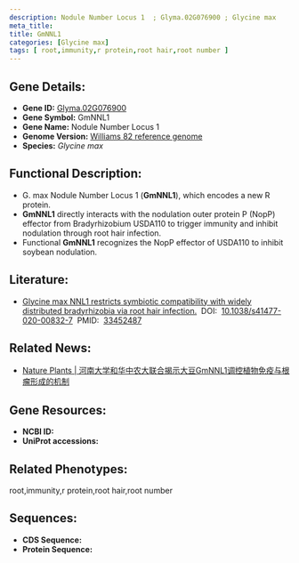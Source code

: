 ```yaml
---
description: Nodule Number Locus 1  ; Glyma.02G076900 ; Glycine max
meta_title:
title: GmNNL1
categories: [Glycine max]
tags: [ root,immunity,r protein,root hair,root number ]
---
```


## Gene Details:
- **Gene ID:**	[Glyma.02G076900]()
- **Gene Symbol:** GmNNL1
- **Gene Name:** Nodule Number Locus 1 
- **Genome Version:** [Williams 82 reference genome]()
- **Species:** *Glycine max*

## Functional Description:
   - G. max Nodule Number Locus 1 (**GmNNL1**), which encodes a new R protein.
   - **GmNNL1** directly interacts with the nodulation outer protein P (NopP) effector from Bradyrhizobium USDA110 to trigger immunity and inhibit nodulation through root hair infection.
   - Functional **GmNNL1** recognizes the NopP effector of USDA110 to inhibit soybean nodulation.

## Literature:
   - [Glycine max NNL1 restricts symbiotic compatibility with widely distributed bradyrhizobia via root hair infection.]( https://www.nature.com/articles/s41477-020-00832-7)&nbsp;&nbsp;DOI:&nbsp;&nbsp;[10.1038/s41477-020-00832-7](https://www.nature.com/articles/s41477-020-00832-7)&nbsp;&nbsp;PMID:&nbsp;&nbsp;[33452487](https://pubmed.ncbi.nlm.nih.gov/33452487/)

## Related News:
   - [Nature Plants | 河南大学和华中农大联合揭示大豆GmNNL1调控植物免疫与根瘤形成的机制](https://mp.weixin.qq.com/s?__biz=MzIyOTY2NDYyNQ==&mid=2247507365&idx=3&sn=96c671a1199cf009fd97c3f433239696&chksm=e8bdafbbdfca26ad6957e290136209fc4ecebd4b070c33746ed5c98e34c9af2632ce51eb5d53&scene=27#wechat_redirect)

## Gene Resources:
- **NCBI ID:** [](https://www.ncbi.nlm.nih.gov/gene/?term=)
- **UniProt accessions:** [](https://www.uniprot.org/uniprotkb//entry)

## Related Phenotypes:
root,immunity,r protein,root hair,root number

## Sequences:
- **CDS Sequence:**
- **Protein Sequence:**
